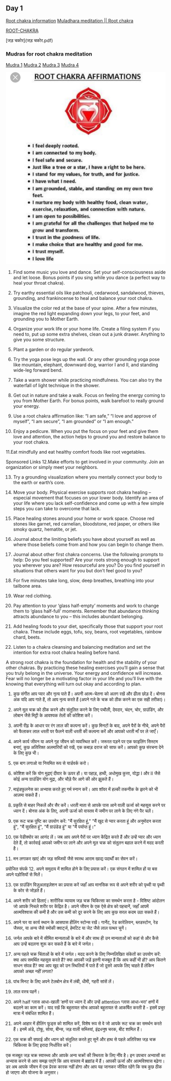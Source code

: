 ## Day 1

[Root chakra information](https://youtu.be/BeahYZ2OIpI)
[Muladhara meditation || Root chakra](https://youtu.be/4zUTsjIDRhY)

[ROOT-CHAKRA](ROOT-CHAKRA.pdf)

[जड़ चकोर](जड़ चकोर.pdf)

### Mudras for root chakra meditation
[Mudra 1](rootchakra\mudra1.jpeg)
[Mudra 2](rootchakra\mudra2.jpeg)
[Mudra 3](rootchakra\mudra3.jpeg)
[Mudra 4](rootchakra\mudra4.jpeg)

![Image](Root-Affirmation.jpeg)

1. Find some music you love and dance. Set your self-consciousness aside and let loose.  Bonus points if you sing while you dance (a perfect way to heal your throat chakra).

2. Try earthy essential oils like patchouli, cedarwood, sandalwood, thieves, grounding, and frankincense to heal and balance your root chakra.

3. Visualize the color red at the base of your spine. After a few minutes, imagine the red light expanding down your legs, to your feet, and grounding you to Mother Earth.

4. Organize your work life or your home life. Create a filing system if you need to, put up some extra shelves, clean out a junk drawer.  Anything to give you some structure.

5. Plant a garden or do regular yardwork.

6. Try the yoga pose legs up the wall. Or any other grounding yoga pose like mountain, elephant, downward dog, warrior I and II, and standing wide-leg forward bend.

7. Take a warm shower while practicing mindfulness. You can also try the waterfall of light technique in the shower.

8. Get out in nature and take a walk. Focus on feeling the energy coming to you from Mother Earth. For bonus points, walk barefoot to really ground your energy.

9. Use a root chakra affirmation like: “I am safe,” “I love and approve of myself”, “I am secure”, “I am grounded” or “I am enough.”

10. Enjoy a pedicure. When you put the focus on your feet and give them love and attention, the action helps to ground you and restore balance to your root chakra.

11.Eat mindfully and eat healthy comfort foods like root vegetables.

Sponsored Links
12.Make efforts to get involved in your community. Join an organization or simply meet your neighbors.

13. Try a grounding visualization where you mentally connect your body to the earth or earth’s core.

14. Move your body. Physical exercise supports root chakra healing – especial movement that focuses on your lower body.
Identify an area of your life where you lack self-confidence and come up with a few simple steps you can take to overcome that lack.

15. Place healing stones around your home or work space. Choose red stones like garnet, red carnelian, bloodstone, red jasper, or others like smoky quartz, hematite, or jet.

16. Journal about the limiting beliefs you have about yourself as well as where those beliefs come from and how you can begin to change them.

17. Journal about other first chakra concerns. Use the following prompts to help: Do you feel supported? Are your roots strong enough to support you wherever you are? How resourceful are you?  Do you find yourself in situations that others want for you but don’t feel good to you?

18. For five minutes take long, slow, deep breathes, breathing into your tailbone area.

19. Wear red clothing.

20. Pay attention to your ‘glass half-empty’ moments and work to change them to ‘glass half-full’ moments. Remember that abundance thinking attracts abundance to you – this includes abundant belonging.

21. Add healing foods to your diet, specifically those that support your root chakra. These include eggs, tofu, soy, beans, root vegetables, rainbow chard, beets.

22. Listen to a chakra cleansing and balancing meditation and set the intention for extra root chakra healing before hand.

A strong root chakra is the foundation for health and the stability of your other chakras.  By practicing these healing exercises you’ll gain a sense that you truly belong in the universe. Your energy and confidence will increase. Fear will no longer be a motivating factor in your life and you’ll live with the knowing that everything will turn out okay and according to plan.

1. कुछ संगीत आप प्यार और नृत्य पाते हैं। अपनी आत्म-चेतना को अलग रखें और ढीला छोड़ दें। बोनस अंक यदि आप गाते हैं, तो आप नृत्य करते हैं (अपने गले के चक्र को ठीक करने का एक सही तरीका)।

2. अपने मूल चक्र को ठीक करने और संतुलित करने के लिए पचौली, देवदार, चंदन, चोर, ग्राउंडिंग, और लोबान जैसे मिट्टी के आवश्यक तेलों की कोशिश करें।

3. अपनी रीढ़ के आधार पर रंग लाल की कल्पना करें। कुछ मिनटों के बाद, अपने पैरों के नीचे, अपने पैरों को फैलाकर लाल धरती पर फैलने वाली धरती की कल्पना करें और आपको धरती माँ पर ले जाएँ।

4. अपने कार्य जीवन या अपने गृह जीवन को व्यवस्थित करें। जरूरत पड़ने पर एक फाइलिंग सिस्टम बनाएं, कुछ अतिरिक्त अलमारियों को रखें, एक कबाड़ दराज को साफ करें। आपको कुछ संरचना देने के लिए कुछ भी।

5. एक बाग लगाओ या नियमित रूप से यार्डवर्क करो।

6. कोशिश करें कि योग मुद्राएं दीवार के ऊपर हों। या पहाड़, हाथी, अधोमुख कुत्ता, योद्धा I और II जैसे कोई अन्य ग्राउंडिंग योग मुद्रा, और चौड़े पैर आगे की ओर झुकते हैं।

7. माइंडफुलनेस का अभ्यास करते हुए गर्म स्नान करें। आप शॉवर में हल्की तकनीक के झरने को भी आज़मा सकते हैं।

8. प्रकृति से बाहर निकलें और सैर करें। धरती माता से आपके पास आने वाली ऊर्जा को महसूस करने पर ध्यान दें। बोनस अंक के लिए, अपनी ऊर्जा को वास्तव में जमीन पर लाने के लिए नंगे पैर चलें।

9. एक रूट चक्र पुष्टि का उपयोग करें: "मैं सुरक्षित हूं," "मैं खुद से प्यार करता हूं और अनुमोदन करता हूं", "मैं सुरक्षित हूं", "मैं ग्राउंडेड हूं" या "मैं पर्याप्त हूं।"

10. एक पेडीक्योर का आनंद लें। जब आप अपने पैरों पर ध्यान केंद्रित करते हैं और उन्हें प्यार और ध्यान देते हैं, तो कार्रवाई आपको जमीन पर लाने और अपने मूल चक्र को संतुलन बहाल करने में मदद करती है।

11. मन लगाकर खाएं और जड़ सब्जियों जैसे स्वस्थ आराम खाद्य पदार्थों का सेवन करें।

प्रयोजित संपर्क
12. अपने समुदाय में शामिल होने के लिए प्रयास करें। एक संगठन में शामिल हों या बस अपने पड़ोसियों से मिलें।

13. एक ग्राउंडिंग विज़ुअलाइज़ेशन का प्रयास करें जहाँ आप मानसिक रूप से अपने शरीर को पृथ्वी या पृथ्वी के कोर से जोड़ते हैं।

14. अपने शरीर को हिलाएं। शारीरिक व्यायाम जड़ चक्र चिकित्सा का समर्थन करता है - विशिष्ट आंदोलन जो आपके निचले शरीर पर केंद्रित है।
अपने जीवन के एक ऐसे क्षेत्र को पहचानें, जहाँ आपमें आत्मविश्वास की कमी है और उस कमी को दूर करने के लिए आप कुछ सरल कदम उठा सकते हैं।

15. अपने घर या कार्य स्थान के आसपास हीलिंग स्टोन्स रखें। गार्नेट, रेड कारेलियन, ब्लडस्टोन, रेड जैस्पर, या अन्य जैसे स्मोकी क्वार्ट्ज, हेमटिट या जेट जैसे लाल पत्थर चुनें।

16. जर्नल आपके बारे में सीमित मान्यताओं के बारे में और साथ ही उन मान्यताओं को कहां से और कैसे आप उन्हें बदलना शुरू कर सकते हैं के बारे में जर्नल।

17. अन्य पहले चक्र चिंताओं के बारे में जर्नल। मदद करने के लिए निम्नलिखित संकेतों का उपयोग करें: क्या आप समर्थित महसूस करते हैं? क्या आपकी जड़ें इतनी मजबूत हैं कि आप कहीं भी हों? आप कितने साधन संपन्न हैं? क्या आप खुद को उन स्थितियों में पाते हैं जो दूसरे आपके लिए चाहते हैं लेकिन आपको अच्छा नहीं लगता?

18. पांच मिनट के लिए अपने टेलबोन क्षेत्र में लंबी, धीमी, गहरी सांसें लें।

19. लाल वस्त्र पहनें।

20. अपने half ग्लास आधा-खाली ’क्षणों पर ध्यान दें और उन्हें attention ग्लास आधा-भरा’ क्षणों में बदलने का काम करें। याद रखें कि बहुतायत सोच आपको बहुतायत से आकर्षित करती है - इसमें प्रचुर मात्रा में संबंधित शामिल हैं।

21. अपने आहार में हीलिंग फूड्स को शामिल करें, विशेष रूप से वे जो आपके रूट चक्र का समर्थन करते हैं। इनमें अंडे, टोफू, सोया, बीन्स, जड़ वाली सब्जियां, इंद्रधनुष चरक, बीट शामिल हैं।

22. एक चक्र की सफाई और ध्यान को संतुलित करते हुए सुनें और हाथ से पहले अतिरिक्त जड़ चक्र चिकित्सा के लिए इरादा निर्धारित करें।

एक मजबूत जड़ चक्र स्वास्थ्य और आपके अन्य चक्रों की स्थिरता के लिए नींव है। इन उपचार अभ्यासों का अभ्यास करने से आप समझ पाएंगे कि आप वास्तव में ब्रह्मांड में हैं। आपकी ऊर्जा और आत्मविश्वास बढ़ेगा। डर अब आपके जीवन में एक प्रेरक कारक नहीं होगा और आप यह जानकर जीवित रहेंगे कि सब कुछ ठीक हो जाएगा और योजना के अनुसार।

